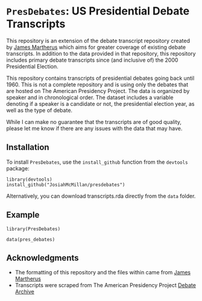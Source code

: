 # `PresDebates`: US Presidential Debate Transcripts 
This repository is an extension of the debate transcript repository created by [James Martherus](https://github.com/jamesmartherus/debates) which aims for greater coverage of existing debate transcripts. In addition to the data provided in that repository, this repository includes primary debate transcripts since (and inclusive of) the 2000 Presidential Election.

This repository contains transcripts of presidential debates going back until 1960. This is not a complete repository and is using only the debates that are hosted on The American Presidency Project. The data is organized by speaker and in chronological order. The dataset includes a variable denoting if a speaker is a candidate or not, the presidential election year, as well as the type of debate.

While I can make no guarantee that the transcripts are of good quality, please let me know if there are any issues with the data that may have.

## Installation

To install `PresDebates`, use the `install_github` function from the `devtools` package:

```
library(devtools)
install_github("JosiahMcMillan/presdebates")
```

Alternatively, you can download transcripts.rda directly from the `data` folder. 

## Example

```
library(PresDebates)

data(pres_debates) 
```

## Acknowledgments
- The formatting of this repository and the files within came from [James Martherus](https://github.com/jamesmartherus/debates)
- Transcripts were scraped from The American Presidency Project [Debate Archive](https://www.presidency.ucsb.edu/documents/presidential-documents-archive-guidebook/presidential-campaigns-debates-and-endorsements-0)
